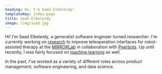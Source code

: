 ```yaml
---
heading: Hi, I'm Saad Elbeleidy!
templateKey: index-page
title: Saad Elbeleidy
image: /img/saad.jpg
---
```

Hi! I'm Saad Elbeleidy, a generalist software engineer turned researcher. I'm currently working on [research](/research) to improve teleoperation interfaces for robot-assisted therapy at the [MIRRORLab](https://mirrorlab.mines.edu) in collaboration with [Peerbots](https://peerbots.org). Up until recently, I was fairly focused on [machine learning](/machine-learning) as well.

In the past, I've worked as a variety of different roles across product management, software engineering, and data science.